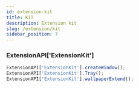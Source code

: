 ```yaml
---
id: extension-kit
title: KIT
description: Extension kit
slug: /extension/kit
sidebar_position: 7
---
```


### ExtensionAPI['ExtensionKit']
```js
ExtensionAPI['ExtensionKit'].createWindow();
ExtensionAPI['ExtensionKit'].Tray();
ExtensionAPI['ExtensionKit'].wallpaperExtend();
```